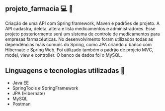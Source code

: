 ## projeto_farmacia 💻 💉
Criação de uma API com Spring framework, Maven e padrões de projeto. A API cadastra, deleta, altera e lista medicamentos e administradores. Esse projeto posteriormente será um sistema de controle de medicamentos para empresas farmacêuticas. No desenvolvimento foram utilizados todas as dependências mais comuns do Spring, como JPA criando o banco com Hibernate e Spring Web. Foi utilizado também o padrão de projeto MVC, model, view e controller. O banco de dados foi o MySQL.

## Linguagens e tecnologias utilizadas 💠
  * Java EE
  * SpringTools e SpringFramework
  * JPA (Hibernate)
  * MySQL
  * Postman
